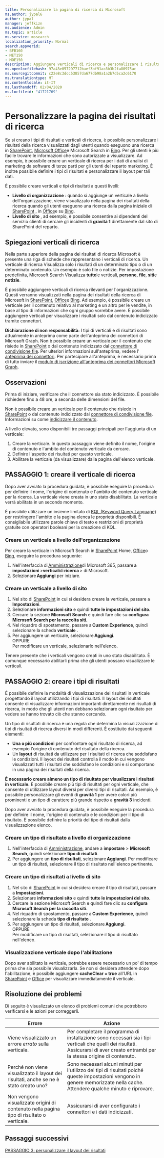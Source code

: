 ```yaml
---
title: Personalizzare la pagina di ricerca di Microsoft
ms.author: jypal6
author: jypal
manager: jeffkizn
ms.audience: Admin
ms.topic: article
ms.service: mssearch
localization_priority: Normal
search.appverid:
- BFB160
- MET150
- MOE150
description: Aggiungere verticali di ricerca e personalizzare i risultati di ricerca
ms.openlocfilehash: 97a43e057297712baef3bf91ac8b3b2fa80975ac
ms.sourcegitcommit: c22e8c3dcc53857da677db98a1a2b7d5ca2c6170
ms.translationtype: MT
ms.contentlocale: it-IT
ms.lasthandoff: 02/04/2020
ms.locfileid: "41721769"
---
```

# <a name="customize-the-search-results-page"></a>Personalizzare la pagina dei risultati di ricerca

Se si creano i tipi di risultati e verticali di ricerca, è possibile personalizzare i risultati della ricerca visualizzati dagli utenti quando eseguono una ricerca in [SharePoint](http://sharepoint.com/), [Microsoft Office](https://Office.com)e Microsoft Search in [Bing](https://Bing.com). Per gli utenti è più facile trovare le informazioni che sono autorizzate a visualizzare. Ad esempio, è possibile creare un verticale di ricerca per i dati di analisi di marketing da software di terze parti per gli utenti del reparto marketing. È inoltre possibile definire i tipi di risultati e personalizzare il layout per tali dati.  

È possibile creare verticali e tipi di risultati a questi livelli:

- **Livello di organizzazione** : quando si aggiunge un verticale a livello dell'organizzazione, viene visualizzato nella pagina dei risultati della ricerca quando gli utenti eseguono una ricerca dalla pagina iniziale di [SharePoint](http://sharepoint.com/) , in [Office](https://Office.com)e su [Bing](https://Bing.com).
- **Livello di sito** , ad esempio, è possibile consentire ai dipendenti del servizio clienti di cercare gli incidenti di **gravità 1** direttamente dal sito di SharePoint del reparto.

## <a name="search-verticals-explained"></a>Spiegazioni verticali di ricerca

Nella parte superiore della pagina dei risultati di ricerca Microsoft è presente una riga di schede che rappresentano i verticali di ricerca. Un verticale di ricerca Visualizza solo i risultati di un determinato tipo o di un determinato contenuto. Un esempio è solo file o notizie. Per impostazione predefinita, Microsoft Search Visualizza **tutte**le verticali, **persone**, **file**, **siti**e **notizie**.  

È possibile aggiungere verticali di ricerca rilevanti per l'organizzazione. Questi verranno visualizzati nella pagina dei risultati della ricerca di Microsoft in [SharePoint](http://sharepoint.com/), [Office](https://Office.com)e [Bing](https://Bing.com). Ad esempio, è possibile creare un verticale per il contenuto relativo al marketing e un altro per le vendite, in base al tipo di informazioni che ogni gruppo vorrebbe avere. È possibile aggiungere verticali per visualizzare i risultati solo dal contenuto indicizzato tramite connettori.  

**Dichiarazione di non responsabilità:** I tipi di verticali e di risultati sono attualmente in anteprima come parte dell'anteprima dei connettori di Microsoft Graph. Non è possibile creare un verticale per il contenuto che risiede in [SharePoint](http://sharepoint.com/) o dal contenuto indicizzato dal [connettore di condivisione file](file-share-connector.md). Per ulteriori informazioni sull'anteprima, vedere l' [anteprima dei connettori](connectors-preview.md). Per partecipare all'anteprima, è necessario prima di tutto inviare il [modulo di iscrizione all'anteprima dei connettori Microsoft Graph](https://forms.office.com/Pages/ResponsePage.aspx?id=v4j5cvGGr0GRqy180BHbRxWYgu82J_RFnMMATAS6_chUNVYwNU1CMDNZUDBSSDZKWVo2RDJDRjRLQi4u).

## <a name="things-to-consider"></a>Osservazioni

Prima di iniziare, verificare che il connettore sia stato indicizzato. È possibile richiedere fino a 48 ore, a seconda delle dimensioni del file.

Non è possibile creare un verticale per il contenuto che risiede in [SharePoint](http://sharepoint.com/) o dal contenuto indicizzato dal [connettore di condivisione file](file-share-connector.md). Informazioni su come [indicizzare il contenuto](configure-connector.md).

A livello elevato, sono disponibili tre passaggi principali per l'aggiunta di un verticale:

1. Creare la verticale. In questo passaggio viene definito il nome, l'origine di contenuto e l'ambito del contenuto verticale da cercare.
2. Definire l'aspetto dei risultati per questo verticale.  
3. Abilitare la verticale (da visualizzare) dalla pagina dell'elenco verticale.

## <a name="step-1-create-the-search-vertical"></a>PASSAGGIO 1: creare il verticale di ricerca

Dopo aver avviato la procedura guidata, è possibile eseguire la procedura per definire il nome, l'origine di contenuto e l'ambito del contenuto verticale per la ricerca. La verticale viene creata in uno stato disabilitato. La verticale verrà abilitata in un secondo momento.

È possibile utilizzare un insieme limitato di [KQL (Keyword Query Language)](https://docs.microsoft.com/sharepoint/dev/general-development/keyword-query-language-kql-syntax-reference) per restringere l'ambito e la pagina elenca le proprietà disponibili. È consigliabile utilizzare parole chiave di testo e restrizioni di proprietà gratuite con operatori booleani per la creazione di KQL.

### <a name="create-a-vertical-at-the-organization-level"></a>Creare un verticale a livello dell'organizzazione

Per creare la verticale in Microsoft Search in [SharePoint](http://sharepoint.com/) Home, [Office](https://Office.com)o [Bing](https://Bing.com), eseguire la procedura seguente:

1. Nell'interfaccia di [Amministrazione](https://admin.microsoft.com)di Microsoft 365, passare **a impostazioni** >**verticali**di **ricerca** > di Microsoft.
1. Selezionare **Aggiungi** per iniziare.  

### <a name="create-a-vertical-at-the-site-level"></a>Creare un verticale a livello di sito

1. Nel sito di [SharePoint](http://sharepoint.com/) in cui si desidera creare la verticale, passare a **Impostazioni**.
1. Selezionare **informazioni sito** e quindi **tutte le impostazioni del sito**.
1. Cercare la sezione **Microsoft Search** e quindi fare clic su **configura Microsoft Search per la raccolta siti**.
1. Nel riquadro di spostamento, passare a **Custom Experience**, quindi selezionare la scheda **verticale** .
1. Per aggiungere un verticale, selezionare **Aggiungi**.  
OPPURE  
Per modificare un verticale, selezionarlo nell'elenco.

Tenere presente che i verticali vengono creati in uno stato disabilitato. È comunque necessario abilitarli prima che gli utenti possano visualizzare le verticali.

## <a name="step-2-create-the-result-types"></a>PASSAGGIO 2: creare i tipi di risultati

È possibile definire la modalità di visualizzazione dei risultati in verticale progettando il layout utilizzando i tipi di risultati. Il layout dei risultati consente di visualizzare informazioni importanti direttamente nei risultati di ricerca, in modo che gli utenti non debbano selezionare ogni risultato per vedere se hanno trovato ciò che stanno cercando.

Un tipo di risultati di ricerca è una regola che determina la visualizzazione di tipi di risultati di ricerca diversi in modi differenti. È costituito dai seguenti elementi:

- **Una o più condizioni** per confrontare ogni risultato di ricerca, ad esempio l'origine di contenuto del risultato della ricerca.  
- Un **layout** di risultati da utilizzare per i risultati di ricerca che soddisfano le condizioni. Il layout dei risultati controlla il modo in cui vengono visualizzati tutti i risultati che soddisfano le condizioni e si comportano in una pagina dei risultati della ricerca.

**È necessario creare almeno un tipo di risultato per visualizzare i risultati in verticale.** È possibile creare più tipi di risultati per ogni verticale, che consente di utilizzare layout diversi per diversi tipi di risultati. Ad esempio, è possibile personalizzare gli eventi di **gravità 1** per avere colori più prominenti e un tipo di carattere più grande rispetto a **gravità 3** incidenti.

Dopo aver avviato la procedura guidata, è possibile eseguire la procedura per definire il nome, l'origine di contenuto e le condizioni per il tipo di risultato. È possibile definire la priorità del tipo di risultati dalla visualizzazione elenco.
  
### <a name="create-a-result-type-at-the-organization-level"></a>Creare un tipo di risultato a livello di organizzazione

1. Nell'interfaccia di [Amministrazione](https://admin.microsoft.com), andare a **impostare** > **Microsoft Search**, quindi selezionare **tipo di risultati**.
1. Per aggiungere un **tipo di risultati**, selezionare **Aggiungi**. Per modificare un tipo di risultati, selezionare il tipo di risultato nell'elenco pertinente.

### <a name="create-a-results-type-at-the-site-level"></a>Creare un tipo di risultati a livello di sito

1. Nel sito di [SharePoint](http://sharepoint.com/) in cui si desidera creare il tipo di risultati, passare a **Impostazioni**.
1. Selezionare **informazioni sito** e quindi **tutte le impostazioni del sito**.
1. Cercare la sezione Microsoft Search e quindi fare clic su **configura Microsoft Search per la raccolta siti**.
1. Nel riquadro di spostamento, passare a **Custom Experience**, quindi selezionare la scheda **tipo di risultato** .
1. Per aggiungere un tipo di risultati, selezionare **Aggiungi**.  
OPPURE  
Per modificare un tipo di risultati, selezionare il tipo di risultato nell'elenco.

### <a name="view-the-vertical-after-enabling"></a>Visualizzazione verticale dopo l'abilitazione

Dopo aver abilitato la verticale, potrebbe essere necessario un po' di tempo prima che sia possibile visualizzarla.
Se non si desidera attendere dopo l'abilitazione, è possibile aggiungere **cacheClear = true** all'URL in [SharePoint](http://sharepoint.com/) e [Office](https://Office.com) per visualizzare immediatamente il verticale.

## <a name="troubleshooting"></a>Risoluzione dei problemi

Di seguito è visualizzato un elenco di problemi comuni che potrebbero verificarsi e le azioni per correggerli.

|Errore  |Azione  |
|---------|---------|
|Viene visualizzato un errore *errato* sulla verticale. |   Per completare il programma di installazione sono necessari sia i tipi verticali che quelli dei risultati. Assicurarsi di aver creato entrambi per la stessa origine di contenuto.      |
|Perché non viene visualizzato il layout dei risultati, anche se ne è stato creato uno? | Sono necessari alcuni minuti per l'utilizzo dei tipi di risultati poiché queste impostazioni vengono in genere memorizzate nella cache. Attendere qualche minuto e riprovare.        |
|Non vengono visualizzate origini di contenuto nella pagina tipo di risultato o verticale.     |      Assicurarsi di aver configurato i connettori e i dati indicizzati.   |

## <a name="next-steps"></a>Passaggi successivi

[PASSAGGIO 3: personalizzare il layout dei risultati](customize-results-layout.md)
